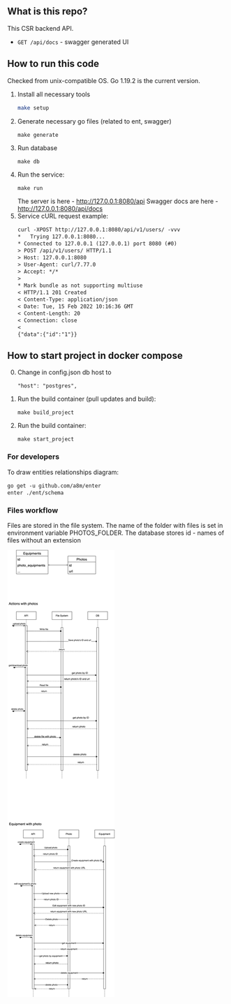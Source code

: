 ## What is this repo?
This CSR backend API.
- `GET /api/docs` - swagger generated UI

## How to run this code
Checked from unix-compatible OS.
Go 1.19.2 is the current version.

1. Install all necessary tools
   ```bash
   make setup
   ```
2. Generate necessary go files (related to ent, swagger)
    ```shell
    make generate
    ```
3. Run database
    ```shell
    make db
    ```
4. Run the service: 
    ```shell
    make run
    ```
   The server is here - http://127.0.0.1:8080/api
   Swagger docs are here - http://127.0.0.1:8080/api/docs
5. Service cURL request example:
   ```shell
   curl -XPOST http://127.0.0.1:8080/api/v1/users/ -vvv
   *   Trying 127.0.0.1:8080...
   * Connected to 127.0.0.1 (127.0.0.1) port 8080 (#0)
   > POST /api/v1/users/ HTTP/1.1
   > Host: 127.0.0.1:8080
   > User-Agent: curl/7.77.0
   > Accept: */*
   > 
   * Mark bundle as not supporting multiuse
   < HTTP/1.1 201 Created
   < Content-Type: application/json
   < Date: Tue, 15 Feb 2022 10:16:36 GMT
   < Content-Length: 20
   < Connection: close
   < 
   {"data":{"id":"1"}}
   ```
## How to start project in docker compose
0. Change in config.json db host to
   ```
   "host": "postgres",
   ```
1. Run the build container (pull updates and build):
    ```shell
    make build_project
    ```
2. Run the build container:
    ```shell
    make start_project
    ```
### For developers

To draw entities relationships diagram:
```
go get -u github.com/a8m/enter
enter ./ent/schema
```

### Files workflow

Files are stored in the file system. 
The name of the folder with files is set in environment variable PHOTOS_FOLDER. 
The database stores id - names of files without an extension

<img src="images/equipments_photos.png" alt="files workflow diagrams">
